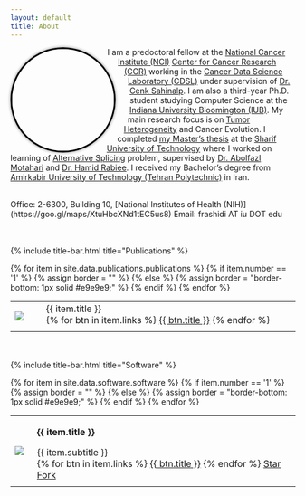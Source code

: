 ```yaml
---
layout: default
title: About
---
```


<img style="border: 3px solid black; shape-outside: circle(); margin:0px 50px 0px 0px; border-radius: 50%; float: left; box-shadow:0 0 5px #828282;" src="https://www.gravatar.com/avatar/42125cfaaf0a859652acd4832533745d?s=2048"  width="180px" alt="me"/>

I am a predoctoral fellow at the [National Cancer Institute (NCI)](https://www.cancer.gov) [Center for Cancer Research (CCR)](https://ccr.cancer.gov) working in the [Cancer Data Science Laboratory (CDSL)](https://ccr.cancer.gov/cancer-data-science-laboratory) under supervision of [Dr. Cenk Sahinalp](https://algo-cancer.github.io). I am also a third-year Ph.D. student studying Computer Science at the [Indiana University Bloomington (IUB)](https://www.indiana.edu). My main research focus is on [Tumor Heterogeneity](https://en.wikipedia.org/wiki/Tumour_heterogeneity) and Cancer Evolution. I completed [my Master’s thesis](http://library.sharif.ir/parvan/resource/444343/یادگیری-پیرایش-دگرسان-از-داده-های-توالی-یابی-آر--ان--ای/&from=search&&query=alternative%20splicing&count=20&execute=true) at the [Sharif University of Technology](http://www.en.sharif.edu) where I worked on learning of [Alternative Splicing](https://en.wikipedia.org/wiki/Alternative_splicing) problem, supervised by [Dr. Abolfazl Motahari](http://sharif.edu/~motahari/) and [Dr. Hamid Rabiee](http://sharif.edu/~rabiee/). I received my Bachelor’s degree from [Amirkabir University of Technology (Tehran Polytechnic)](https://aut.ac.ir/en) in Iran.

<br/>
Office: 2-6300, Building 10, [National Institutes of Health (NIH)](https://goo.gl/maps/XtuHbcXNd1tEC5us8)  
Email: frashidi AT iu DOT edu


<br/><br/>
{% include title-bar.html title="Publications" %}
<table style="width: 100%;">
  <tbody>
    {% for item in site.data.publications.publications %}
      {% if item.number == '1' %}
        {% assign border = "" %}
      {% else %}
        {% assign border = "border-bottom: 1px solid #e9e9e9;" %}
      {% endif %}
      <tr>
        <td style="vertical-align:middle; {{ border }}">
          <a href="https://pubmed.ncbi.nlm.nih.gov/{{ item.pubmed }}"><img src="/assets/{{ item.cover }}" style="max-height:100px; max-width:135px;"></a>
        </td>
        <td style="vertical-align:middle; {{ border }}">
          <div data-badge-type="donut" data-doi="{{ item.doi }}" data-hide-no-mentions="true" class="altmetric-embed"></div>
        </td>
        <td style="width:100%; vertical-align:middle; padding-left:15px;  padding-bottom:10px; {{ border }}">
          <p style="margin: 0">{{ item.title }}</p>
          {% for btn in item.links %}
            <a class="btn" href="{{ btn.url }}">{{ btn.title }}</a>
          {% endfor %}
        </td>
      </tr>
    {% endfor %}
  </tbody>
</table>


<br/><br/>
{% include title-bar.html title="Software" %}
<table style="width: 100%;">
  <tbody>
    {% for item in site.data.software.software %}
      {% if item.number == '1' %}
        {% assign border = "" %}
      {% else %}
        {% assign border = "border-bottom: 1px solid #e9e9e9;" %}
      {% endif %}
      <tr>
        <td style="text-align:center; {{ border }}">
          <a href="{{ item.url }}"><img src="/assets/{{ item.cover }}" style="max-height:100px; max-width:135px;"></a>
        </td>
        <td style="width:100%; vertical-align:middle; padding-left:15px; padding-bottom:10px; {{ border }}">
          <p><strong>{{ item.title }}</strong></p>
          <p style="margin: 0">{{ item.subtitle }}</p>
          {% for btn in item.links %}
            <a class="btn" href="{{ btn.url }}">{{ btn.title }}</a>
          {% endfor %}
          <a class="github-button" href="https://github.com/{{ item.id }}" data-show-count="true" aria-label="Star {{ item.id }} on GitHub">Star</a> <a class="github-button" href="https://github.com/{{ item.id }}/fork" data-show-count="true" aria-label="Fork {{ item.id }} on GitHub">Fork</a>
        </td>
      </tr>
    {% endfor %}
  </tbody>
</table>
